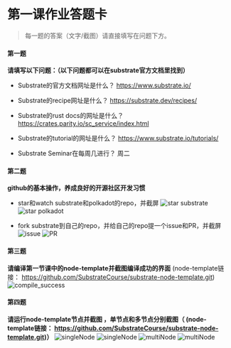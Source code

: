 # 第一课作业答题卡

> 每一题的答案（文字/截图）请直接填写在问题下方。

#### 第一题

**请填写以下问题：（以下问题都可以在substrate官方文档里找到）**

- Substrate的官方文档网址是什么？
https://www.substrate.io/
  

- Substrate的recipe网址是什么？
https://substrate.dev/recipes/
  

- Substrate的rust docs的网址是什么？
https://crates.parity.io/sc_service/index.html
  

- Substrate的tutorial的网址是什么？
https://www.substrate.io/tutorials/
  

- Substrate Seminar在每周几进行？
周二



#### 第二题

**github的基本操作，养成良好的开源社区开发习惯**

- star和watch substrate和polkadot的repo，并截屏
![star substrate](https://github.com/bladelb1121/team1/blob/master/lesson1/dati.assets/watch-substrate.png)
![star polkadot](https://github.com/bladelb1121/team1/blob/master/lesson1/dati.assets/watch-polkadot.png)  

- fork substrate到自己的repo，并给自己的repo提一个issue和PR，并截屏
![issue](https://github.com/bladelb1121/team1/blob/master/lesson1/dati.assets/issue.png)
![PR](https://github.com/bladelb1121/team1/blob/master/lesson1/dati.assets/pr.png)




#### 第三题

**请编译第一节课中的node-template并截图编译成功的界面** (node-template链接： https://github.com/SubstrateCourse/substrate-node-template.git)
![compile_success](https://github.com/bladelb1121/team1/blob/master/lesson1/dati.assets/build-success.png)


#### 第四题

**请运行node-template节点并截图 ，单节点和多节点分别截图（ (node-template链接： https://github.com/SubstrateCourse/substrate-node-template.git)）**
![singleNode](https://github.com/bladelb1121/team1/blob/master/lesson1/dati.assets/singleNode1.png)
![singleNode](https://github.com/bladelb1121/team1/blob/master/lesson1/dati.assets/singlenode2.png)
![multiNode](https://github.com/bladelb1121/team1/blob/master/lesson1/dati.assets/multinode1.png)
![multiNode](https://github.com/bladelb1121/team1/blob/master/lesson1/dati.assets/multinode3.png)

